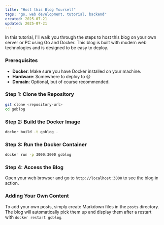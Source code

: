 ```yaml
---
title: "Host this Blog Yourself"
tags: "go, web development, tutorial, backend"
created: 2025-07-21
updated: 2025-07-21
---
```

In this tutorial, I'll walk you through the steps to host this blog on your own server or PC using Go and Docker. This blog is built with modern web technologies and is designed to be easy to deploy.

### Prerequisites

- **Docker**: Make sure you have Docker installed on your machine.
- **Hardware**: Somewhere to deploy to :smiley:
- **Domain**: Optional, but of course recommended.

### Step 1: Clone the Repository

```bash
git clone <repository-url>
cd goblog
```

### Step 2: Build the Docker Image

```bash
docker build -t goblog .
```

### Step 3: Run the Docker Container

```bash
docker run -p 3000:3000 goblog
```

### Step 4: Access the Blog

Open your web browser and go to `http://localhost:3000` to see the blog in action.

### Adding Your Own Content

To add your own posts, simply create Markdown files in the `posts` directory. The blog will automatically pick them up and display them after a restart with `docker restart goblog`.
